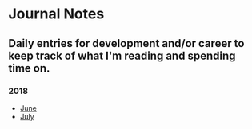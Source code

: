 
# Journal Notes

## Daily entries for development and/or career to keep track of what I'm reading and spending time on.

### 2018

- [June](https://github.com/patrickcole/journal/tree/master/2018/06)
- [July](https://github.com/patrickcole/journal/tree/master/2018/07)